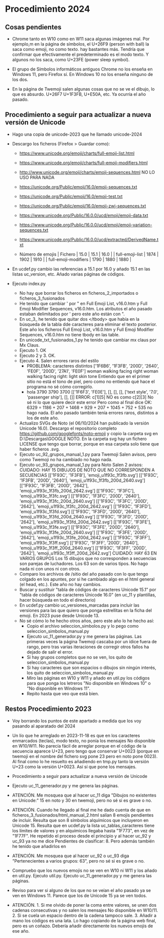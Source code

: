 # Procedimiento 2024

## Cosas pendientes

-   Chrome tanto en W10 como en W11 saca algunas imágenes mal. Por ejemplo,m en la página de símbolos, el U+26F9 (person with ball) la saca como emoji, no como texto. hay bastantes más. Tendría que confirmar que efectivamente el predeterminado es el modo texto. Y algunos no los saca, como U+23FE (power sleep symbol).

-   El grupo de Símbolos informáticos antiguos Chrome no los enseña en Windows 11, pero Firefox sí. En Windows 10 no los enseña ninguno de los dos.

-   En la página de Twemoji salen algunas cosas que no se ve el dibujo, lo que es absurdo. U+26F7 U+1F3FB, U+E50A, etc. Ya ocurría el año pasado.

## Procedimiento a seguir para actualizar a nueva versión de Unicode

-   Hago una copia de unicode-2023 que he llamado unicode-2024

-   Descargo los ficheros (Firefox &gt; Guardar como):
    - https://www.unicode.org/emoji/charts/full-emoji-list.html
    - https://www.unicode.org/emoji/charts/full-emoji-modifiers.html
    - http://www.unicode.org/emoji/charts/emoji-sequences.html NO LO USO PARA NADA
    - https://unicode.org/Public/emoji/16.0/emoji-sequences.txt
    - https://unicode.org/Public/emoji/16.0/emoji-test.txt
    - https://unicode.org/Public/emoji/16.0/emoji-zwj-sequences.txt
    - https://www.unicode.org/Public/16.0.0/ucd/emoji/emoji-data.txt
    - https://www.unicode.org/Public/16.0.0/ucd/emoji/emoji-variation-sequences.txt
    - https://www.unicode.org/Public/16.0.0/ucd/extracted/DerivedName.txt

    - Número de emojis
        | Fichero              | 15.0 | 15.1 | 16.0 |
        | full-emoji-list      | 1874 | 1902 | 1910 |
        | full-emoji-modifiers | 1790 | 1880 | 1880 |

-   En ucdef.py cambio las referencias a 15.1 por 16.0 y añado 15.1 en las listas uc_version, etc.
    Añado varias páginas de códigos.

-   Ejecuto index.py
    -   No hay que borrar los ficheros en ficheros_2_importados o ficheros_3_fusionados
    -   He tenido que cambiar ' por " en Full Emoji List, v16.0.htm y Full Emoji Modifier Sequences, v16.0.htm. Los atributos el año pasado estaban delimitados por ' pero este año están con ".
    -   En uc_3_ he tenido que quitar dos &lt;/tbody&gt; que había en la búsqueda de la tabla dde caracteres para eliminar el texto posterior. Este año los ficheros Full Emoji List, v16.0.htm y Full Emoji Modifier Sequences, v16.0.htm no tiene tbody en las table.
    -   En unicode_txt_fusionados_1.py he tenido que cambiar mx claus por Mx Claus.
    -   Ejecuto 1. OK
    -   Ejecuto 2 y 3. OK.
    -   Ejecuto 4.
        Salen errores raros del estilo
        -   PROBLEMA: caracteres distintos ['1F6B6', '1F3FB', '200D', '2640', 'FE0F', '200D', '27A1', 'FE0F'] woman walking facing right woman walking facing right: light skin tone
            Entiendo que en el primer sitio no está el tono de piel, pero como no entiendo qué hace el programa no sé cómo corregirlo.
        -   hola 3790 3790 3700 [['1F6F3', 'FE0E'], [], [], [], ['text style', '7.0', 'passenger ship'], [], []] ERROR: c[1][5] NO es como c[2][3]
            No sé ni lo que quiere decir este error
        Pero como al final dice OK: 6329 = 1186 + 207 + 1468 + 929 + 207 + 1045 + 752 + 535 no hago nada.
        El año pasado también tenía errores raros, distintos a los de este año.
    -   Actualizo SVGs de Noto (el 06/10/2024 han publicado la versión Unicode 16.0). Descargo el repositorio completo https://github.com/googlefonts/noto-emoji y copio la carpeta svg en D:\Descargas\GOOGLE NOTO. En la carpeta svg hay un fichero LICENSE que tengo que borrar, porque en esa carpeta solo tiene que haber ficheros .svg.
    -   Ejecuto uc_92_grupos_manual_1.py para Twemoji
        Salen avisos, pero como Twemoji no ha cambiado no hago nada.
    -   Ejecuto uc_93_grupos_manual_1.py para Noto
        Salen 2 avisos:
            CUIDADO: HAY 15 DIBUJOS DE NOTO
                     QUE NO CORRESPONDEN A SECUENCIAS
            [['1F93C', '1F3FB'], 'emoji_u1f93c_1f3fb.svg']
            [['1F93C', '1F3FB', '200D', '2640'], 'emoji_u1f93c_1f3fb_200d_2640.svg']
            [['1F93C', '1F3FB', '200D', '2642'], 'emoji_u1f93c_1f3fb_200d_2642.svg']
            [['1F93C', '1F3FC'], 'emoji_u1f93c_1f3fc.svg']
            [['1F93C', '1F3FC', '200D', '2640'], 'emoji_u1f93c_1f3fc_200d_2640.svg']
            [['1F93C', '1F3FC', '200D', '2642'], 'emoji_u1f93c_1f3fc_200d_2642.svg']
            [['1F93C', '1F3FD'], 'emoji_u1f93c_1f3fd.svg']
            [['1F93C', '1F3FD', '200D', '2640'], 'emoji_u1f93c_1f3fd_200d_2640.svg']
            [['1F93C', '1F3FD', '200D', '2642'], 'emoji_u1f93c_1f3fd_200d_2642.svg']
            [['1F93C', '1F3FE'], 'emoji_u1f93c_1f3fe.svg']
            [['1F93C', '1F3FE', '200D', '2640'], 'emoji_u1f93c_1f3fe_200d_2640.svg']
            [['1F93C', '1F3FE', '200D', '2642'], 'emoji_u1f93c_1f3fe_200d_2642.svg']
            [['1F93C', '1F3FF'], 'emoji_u1f93c_1f3ff.svg']
            [['1F93C', '1F3FF', '200D', '2640'], 'emoji_u1f93c_1f3ff_200d_2640.svg']
            [['1F93C', '1F3FF', '200D', '2642'], 'emoji_u1f93c_1f3ff_200d_2642.svg']
            CUIDADO: HAY 63 EN VARIOS GRUPOS
        Los 15 dibujos que no corresponden a secuencias son parejas de luchadores.
        Los 63 son de varios tipos.
        No hago nada ni con unos ni con otros.
    -   Comparo los archivos de /sitio del año pasado con lo que tengo colgado en los apuntes, por si he cambiado algo en el html general (el head, etc.). Este año no hay cambios.
    -   Buscar y sustituir "tabla de códigos de caracteres Unicode 15.1" por "tabla de códigos de caracteres Unicode 16.0" (en uc_11 y plantillas, hacer búsqueda en todo el directorio)
    -   En ucdef.py cambio uc_versiones_marcadas para incluir las versiones para las que quiero que ponga estrellitas en la ficha del emoji. En 2023 puse desde Unicode 13.
    -   No sé cómo lo he hecho otros años, pero este año lo he hecho así:
        -   Copio el archivo seleccion_simbolos.py y lo pego como seleccion_simbolos_manual.py
        -   Ejecuto uc_11_generador.py y me genera las páginas. Las primeras veces la página Twemoji cascaba por un ídice fuera de rango, pero tras varias iteraciones de corregir otros fallos ha dejado de salir el error.
        -   Si hay grupos completos que no se ven, los quito de seleccion_simbolos_manual.py
        -   Si hay caracteres que son espacios o dibujos sin ningún interés, los quito de seleccion_simbolos_manual.py
        -   Miro las páginas en W10 y W11 y añado en util.py los códigos para que ponga los letreros "No disponible en Windows 10" o "No disponible en Windows 11".
        -   Repito hasta que veo que está bien.

## Restos Procedimiento 2023

- Voy borrando los puntos de este apartado a medida que los voy pasando al aparatado del 2024

- Un lío que he arreglado en 2023-11-18 es que en los caracteres enmarcados (teclas), modo texto, no ponía los mensajes No disponible en W10/W11. No parecía fácil de arreglar porque en el código de la secuencia aparece U+23, pero tengo que conservar U+0023 (porque en twemoji en el nombre del fichero svg pone 23 pero en noto pone 0023). Al final como lo he resuelto es añadiendo en tmp.py tanto la versión U+23 como la versión U+0023. Así sí que pone los mensajes.

* Procedimiento a seguir para actualizar a nueva versión de Unicode

- Ejecuto uc_11_generador.py y me genera las páginas.
- ATENCIÓN. Me mosquea que al hacer uc_11 diga "Dibujos no existentes en Unicode:" 15 en noto y 30 en twemoji, pero no sé si es grave o no.

- ATENCIÓN. Cuando he llegado al final me he dado cuenta de que en ficheros_3_fusionados/html_manual_2.html salían 8 emojis pendientes de incluir. Resulta que son 8 símbolos alquímicos que incluyeron en Unicode 15. Resulta que en ucdef.py la lista uc_tablas_caracteres tiene los límites de valores y en alquímicos llegaba hasta "1F773", en vez de "1F77F". He repetido el proceso desde el principio y al hacer uc_92 y uc_93 ya no me dice Pendientes de clasificar: 8. Pero además también he tenido que añadirlos en
- ATENCIÓN. Me mosquea que al hacer uc_92 o uc_93 diga "Pertenecientes a varios grupos: 63", pero no sé si es grave o no.

- Compruebo que los nuevos emojis no se ven en W10 ni W11 y los añado en util.py. Ejecuto util.py. Ejecuto uc_11_generador.py y me genera las páginas.
- Reviso para ver si alguno de los que no se veían el año pasado ya se ven en Windows 11. Parece que los de Unicode 15 ya se ven todos.
- ATENCIÓN. 1. Si me olvido de poner la coma entre valores, se unen dos cadenas consecutivas y no salen los mensajes No disponible en W10/11. 2. Si se cuela un espacio dentro de la cadena tampoco sale. 3. Añadir a mano los códigos es una lata. Lo hago copiando de la página web final, pero es un coñazo. Debería añadir directamente los nuevos emojis de ese año.

